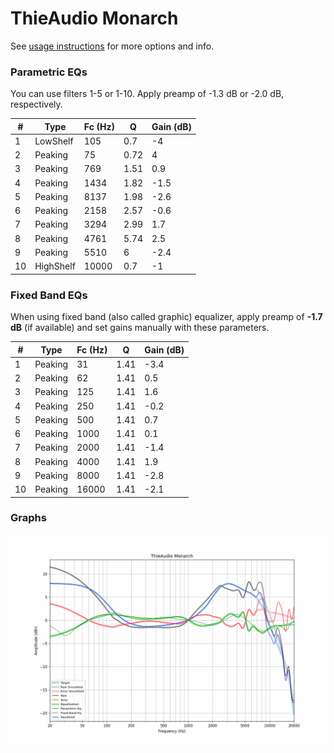 # ThieAudio Monarch
See [usage instructions](https://github.com/jaakkopasanen/AutoEq#usage) for more options and info.

### Parametric EQs
You can use filters 1-5 or 1-10. Apply preamp of -1.3 dB or -2.0 dB, respectively.

|   # | Type      |   Fc (Hz) |    Q |   Gain (dB) |
|-----|-----------|-----------|------|-------------|
|   1 | LowShelf  |       105 | 0.7  |        -4   |
|   2 | Peaking   |        75 | 0.72 |         4   |
|   3 | Peaking   |       769 | 1.51 |         0.9 |
|   4 | Peaking   |      1434 | 1.82 |        -1.5 |
|   5 | Peaking   |      8137 | 1.98 |        -2.6 |
|   6 | Peaking   |      2158 | 2.57 |        -0.6 |
|   7 | Peaking   |      3294 | 2.99 |         1.7 |
|   8 | Peaking   |      4761 | 5.74 |         2.5 |
|   9 | Peaking   |      5510 | 6    |        -2.4 |
|  10 | HighShelf |     10000 | 0.7  |        -1   |

### Fixed Band EQs
When using fixed band (also called graphic) equalizer, apply preamp of **-1.7 dB** (if available) and set gains manually with these parameters.

|   # | Type    |   Fc (Hz) |    Q |   Gain (dB) |
|-----|---------|-----------|------|-------------|
|   1 | Peaking |        31 | 1.41 |        -3.4 |
|   2 | Peaking |        62 | 1.41 |         0.5 |
|   3 | Peaking |       125 | 1.41 |         1.6 |
|   4 | Peaking |       250 | 1.41 |        -0.2 |
|   5 | Peaking |       500 | 1.41 |         0.7 |
|   6 | Peaking |      1000 | 1.41 |         0.1 |
|   7 | Peaking |      2000 | 1.41 |        -1.4 |
|   8 | Peaking |      4000 | 1.41 |         1.9 |
|   9 | Peaking |      8000 | 1.41 |        -2.8 |
|  10 | Peaking |     16000 | 1.41 |        -2.1 |

### Graphs
![](./ThieAudio%20Monarch.png)
